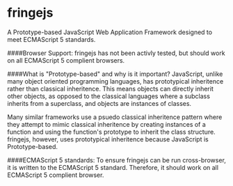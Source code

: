 fringejs
========
A Prototype-based JavaScript Web Application Framework designed to meet ECMAScript 5 standards.

####Browser Support:
fringejs has not been activly tested, but should work on all ECMAScript 5 complient browsers.

####What is "Prototype-based" and why is it important?
JavaScript, unlike many object oriented programming languages, has prototypical inheritence rather than classical inheritence.
This means objects can directly inherit other objects, as opposed to the classical languages where a subclass inherits from a superclass, and objects are instances of classes.

Many similar frameworks use a psuedo classical inheritence pattern where they attempt to mimic classical inheritence by creating instances of a function and using the function's prototype to inherit the class structure. fringejs, however, uses prototypical inheritence because JavaScript is Prototype-based.

####ECMAScript 5 standards:
To ensure fringejs can be run cross-browser, it is written to the ECMAScript 5 standard. Therefore, it should work on all ECMAScript 5 complient browser.
